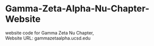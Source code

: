 # Gamma-Zeta-Alpha-Nu-Chapter-Website
website code for Gamma Zeta Nu Chapter,  
Website URL: gammazetaalpha.ucsd.edu
